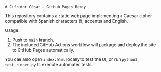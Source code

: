     # Cifrador César — GitHub Pages Ready

This repository contains a static web page implementing a Caesar cipher compatible with Spanish characters (ñ, accents) and English.

Usage:
1. Push to `main` branch.
2. The included GitHub Actions workflow will package and deploy the site to GitHub Pages automatically.

You can also open `index.html` locally to test the UI, or run `python3 test_runner.py` to execute automated tests.
